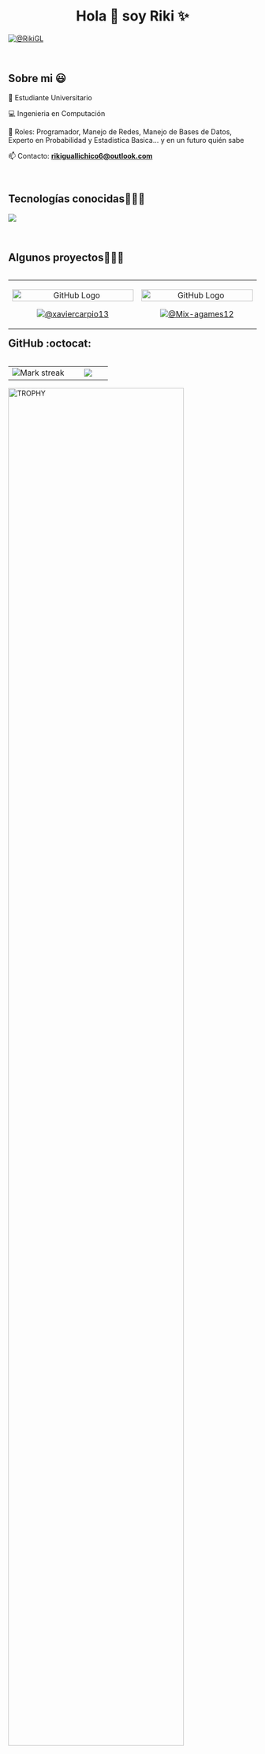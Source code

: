 <h1 align="center">Hola 👋  soy Riki ✨ </h1> 

<p align="left">

<a href = "rikiguallichico6@outlook.com" target="blank"><img align="center" src="https://img.shields.io/badge/Gmail-D14836?style=for-the-badge&logo=gmail&logoColor=white" alt="@RikiGL"  /></a>
  </p>
<br>
<h2>Sobre mi 😃</h2>
<!--Intro start-->

<p align="left">
🎒 Estudiante Universitario

💻 Ingenieria en Computación

📝 Roles: Programador, Manejo de Redes, Manejo de Bases de Datos, Experto en Probabilidad y Estadistica Basica... y en un futuro quién sabe 

📫 Contacto: **rikiguallichico6@outlook.com**
<!--Intro end-->
  </p>
<br>

<h2 >Tecnologías conocidas👨🏻‍💻</h2>
<!--tech stack icons-->
<p align="left">
  <a href="https://skillicons.dev">
    <img src="https://skillicons.dev/icons?i=c,cs,cpp,java,py,mysql,docker,vscode,bash,linux,&perline=12" />
  </a>
</p>
<br>
<!-------------------------->
<h2>Algunos proyectos👨🏻‍💻</h2>

<table align="left">
<tr border="none">
  <!-- Primer Proyecto -->
  <td width="25%" align="center">
    <p align="center">
     <a href="https://github.com/xaviercarpio13/Banco-del-buho" title="Ir al Proyecto">
        <img align="center" width=100% src="https://github.githubassets.com/images/modules/logos_page/GitHub-Mark.png" alt="GitHub Logo" /></a>
    </p>
    <p align="center">
      <a href="https://github.com/xaviercarpio13/Banco-del-buho" target="blank">
        <img align="center" src="https://img.shields.io/badge/GitHub-100000?style=for-the-badge&logo=github&logoColor=white" alt="@xaviercarpio13" /></a>
    </p>       
  </td>

  <!-- Segundo Proyecto -->
  <td width="25%" align="center">
    <p align="center">
     <a href="https://github.com/Mix-agames12/2024A_GR1CC_GR1" title="Ir al Proyecto">
        <img align="center" width=100% src="https://github.githubassets.com/images/modules/logos_page/GitHub-Mark.png" alt="GitHub Logo" /></a>
    </p>
    <p align="center">
      <a href="https://github.com/Mix-agames12/2024A_GR1CC_GR1" target="blank">
        <img align="center" src="https://img.shields.io/badge/GitHub-100000?style=for-the-badge&logo=github&logoColor=white" alt="@Mix-agames12" /></a>
    </p>       
  </td>
</tr>
</table>



<!------------------------->

<h2>GitHub :octocat:</h2>
<!--- stats & Trophy (start) -->
<p align="center">
  <!--- stats (start) -->
<table align="left">
<tr border="none">
<td width="60%" align="center">

<!--  <img  align="center"  src="https://github-readme-stats.vercel.app/api?username=unsimpledev&theme=dark&show_icons=true&count_private=true" />
  <br></br> -->
  <img  title="🔥 Get streak stats for your profile at git.io/streak-stats" alt="Mark streak" src="https://github-readme-streak-stats.herokuapp.com/?user=unsimpledev&theme=dark&hide_border=false" /> 
</td>

<td width="40%" align="center">

  <img  align="center"  src="https://github-readme-stats.anuraghazra1.vercel.app/api/top-langs/?username=unsimpledev&theme=dark&hide_border=false&no-bg=true&no-frame=true&langs_count=10"/>

  </td>
</tr>
</table>
<!--- stats (end) -->

<!--- trophy (start) -->
<div align=left>
  <a href="https://github.com/ryo-ma/github-profile-trophy" title="Go to Source">
      <img align="center" width=84% src="https://github-profile-trophy.vercel.app/?username=unsimpledev&theme=radical&row=1&column=7&margin-h=15&margin-w=5&no-bg=true" alt="TROPHY" />
    </a>
</div>
<!--- trophy (start) -->


</p>        
<!--- stats (end) -->
